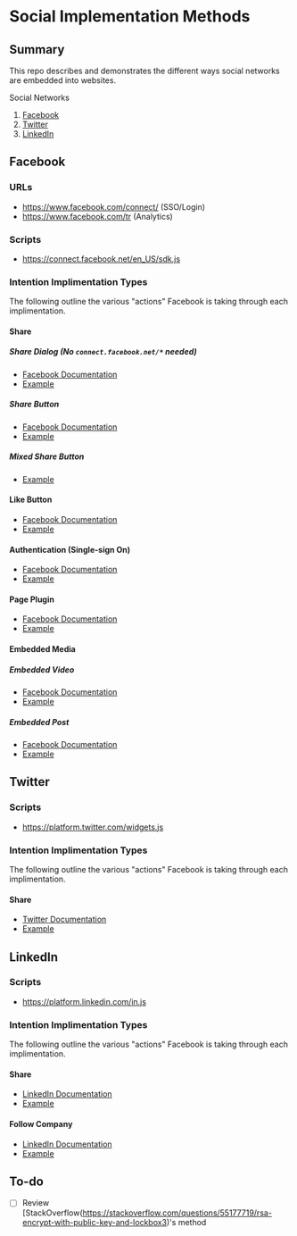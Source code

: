 # Social Implementation Methods

## Summary

This repo describes and demonstrates the different ways social networks are embedded into websites.


Social Networks

1. [Facebook](#facebook)
2. [Twitter](#twitter)
3. [LinkedIn](#linkedin)

## Facebook

### URLs

+ https://www.facebook.com/connect/ (SSO/Login)
+ https://www.facebook.com/tr (Analytics)

### Scripts

+ https://connect.facebook.net/en_US/sdk.js

### Intention Implimentation Types

The following outline the various "actions" Facebook is taking through each implimentation.

#### Share

##### Share Dialog (No `connect.facebook.net/*`  needed)

+ [Facebook Documentation](https://developers.facebook.com/docs/sharing/reference/share-dialog)
+ [Example](/social-implementation-examples/facebook/share-dialog)

##### Share Button

+ [Facebook Documentation](https://developers.facebook.com/docs/plugins/share-button)
+ [Example](/social-implementation-examples/facebook/share-button)

##### Mixed Share Button

+ [Example](/social-implementation-examples/facebook/mixed-share)

#### Like Button

+ [Facebook Documentation](https://developers.facebook.com/docs/plugins/like-button)
+ [Example](/social-implementation-examples/facebook/like-button)

#### Authentication (Single-sign On)

+ [Facebook Documentation](https://developers.facebook.com/docs/facebook-login/)
+ [Example](/social-implementation-examples/facebook/login)

#### Page Plugin

+ [Facebook Documentation](https://developers.facebook.com/docs/plugins/page-plugin/)
+ [Example](/social-implementation-examples/facebook/page-plugin)

#### Embedded Media

##### Embedded Video

+ [Facebook Documentation](https://developers.facebook.com/docs/plugins/embedded-video-player/)
+ [Example](/social-implementation-examples/facebook/embedded-video)

##### Embedded Post

+ [Facebook Documentation](https://developers.facebook.com/docs/plugins/embedded-posts)
+ [Example](/social-implementation-examples/facebook/embedded-post)

<!-- #### Post

### Advertising

### Research/Survey -->

## Twitter

<!-- ### URLs

+ https://www.facebook.com/connect/ (SSO/Login)
+ https://www.facebook.com/tr (Analytics) -->

### Scripts

+ https://platform.twitter.com/widgets.js

### Intention Implimentation Types

The following outline the various "actions" Facebook is taking through each implimentation.

#### Share

+ [Twitter Documentation](https://developer.twitter.com/en/docs/twitter-for-websites/log-in-with-twitter/guides/browser-sign-in-flow)
+ [Example](/social-implementation-examples/twitter/tweet)

## LinkedIn

<!-- ### URLs

+ https://www.facebook.com/connect/ (SSO/Login)
+ https://www.facebook.com/tr (Analytics) -->

### Scripts

+ https://platform.linkedin.com/in.js

### Intention Implimentation Types

The following outline the various "actions" Facebook is taking through each implimentation.

#### Share

+ [LinkedIn Documentation](https://docs.microsoft.com/en-us/linkedin/consumer/integrations/self-serve/plugins/share-plugin)
+ [Example](/social-implementation-examples/linkedin/share)

#### Follow Company

+ [LinkedIn Documentation](https://docs.microsoft.com/en-us/linkedin/consumer/integrations/self-serve/plugins/follow-company-plugin)
+ [Example](/social-implementation-examples/linkedin/follow)

## To-do

- [ ] Review [StackOverflow(https://stackoverflow.com/questions/55177719/rsa-encrypt-with-public-key-and-lockbox3)'s method
